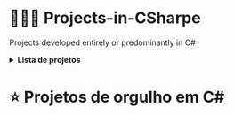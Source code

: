 # 👨🏾‍💻 Projects-in-CSharpe
Projects developed entirely or predominantly in C#


<details>
 <summary><strong> Lista de projetos </strong></summary><br />
 <ul>
 <li><a href="https://github.com/Yuut-Reis/test-message">test message</a></li>
 <li><a href="https://github.com/Yuut-Reis/hello-world">hello word</a></li>
 <li><a href="https://github.com/Yuut-Reis/dotnet-cli">dotnet cli</a></li>
 <li><a href="https://github.com/Yuut-Reis/conversion-tools">convertion-tools</a></li>
  <li><a href="https://github.com/Yuut-Reis/calculation-of-commission">calculation of commission</a></li>
  <li><a href="https://github.com/Yuut-Reis/biggest-number">biggest number</a></li>
  <li><a href=""></a></li>
 </ul>
 
 
  
</details>



# ⭐ Projetos de orgulho em C#
